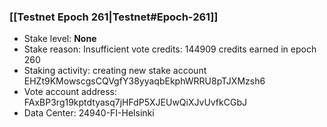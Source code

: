 ### [[Testnet Epoch 261|Testnet#Epoch-261]]
* Stake level: **None**
* Stake reason: Insufficient vote credits: 144909 credits earned in epoch 260
* Staking activity: creating new stake account EHZt9KMowscgsCQVgfY38yyaqbEkphWRRU8pTJXMzsh6
* Vote account address: FAxBP3rg19kptdtyasq7jHFdP5XJEUwQiXJvUvfkCGbJ
* Data Center: 24940-FI-Helsinki